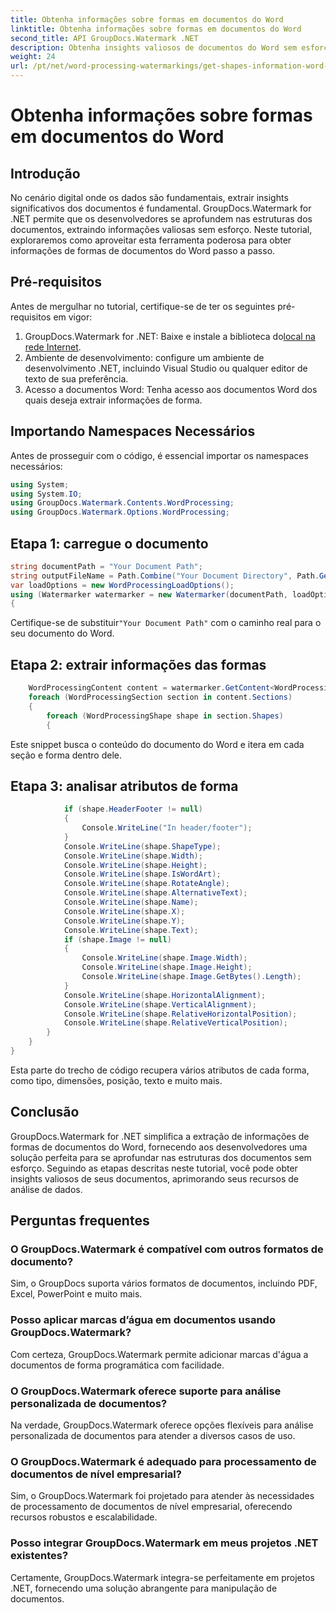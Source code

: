 ```yaml
---
title: Obtenha informações sobre formas em documentos do Word
linktitle: Obtenha informações sobre formas em documentos do Word
second_title: API GroupDocs.Watermark .NET
description: Obtenha insights valiosos de documentos do Word sem esforço com GroupDocs para .NET. Extraia informações de forma perfeitamente para análise de dados aprimorada.
weight: 24
url: /pt/net/word-processing-watermarkings/get-shapes-information-word-docs/
---
```


# Obtenha informações sobre formas em documentos do Word

## Introdução
No cenário digital onde os dados são fundamentais, extrair insights significativos dos documentos é fundamental. GroupDocs.Watermark for .NET permite que os desenvolvedores se aprofundem nas estruturas dos documentos, extraindo informações valiosas sem esforço. Neste tutorial, exploraremos como aproveitar esta ferramenta poderosa para obter informações de formas de documentos do Word passo a passo.
## Pré-requisitos
Antes de mergulhar no tutorial, certifique-se de ter os seguintes pré-requisitos em vigor:
1.  GroupDocs.Watermark for .NET: Baixe e instale a biblioteca do[local na rede Internet](https://releases.groupdocs.com/Watermark/net/).
2. Ambiente de desenvolvimento: configure um ambiente de desenvolvimento .NET, incluindo Visual Studio ou qualquer editor de texto de sua preferência.
3. Acesso a documentos Word: Tenha acesso aos documentos Word dos quais deseja extrair informações de forma.

## Importando Namespaces Necessários
Antes de prosseguir com o código, é essencial importar os namespaces necessários:
```csharp
using System;
using System.IO;
using GroupDocs.Watermark.Contents.WordProcessing;
using GroupDocs.Watermark.Options.WordProcessing;
```
## Etapa 1: carregue o documento
```csharp
string documentPath = "Your Document Path";
string outputFileName = Path.Combine("Your Document Directory", Path.GetFileName(documentPath));
var loadOptions = new WordProcessingLoadOptions();
using (Watermarker watermarker = new Watermarker(documentPath, loadOptions))
{
```
 Certifique-se de substituir`"Your Document Path"` com o caminho real para o seu documento do Word.
## Etapa 2: extrair informações das formas
```csharp
	WordProcessingContent content = watermarker.GetContent<WordProcessingContent>();
	foreach (WordProcessingSection section in content.Sections)
	{
		foreach (WordProcessingShape shape in section.Shapes)
		{
```
Este snippet busca o conteúdo do documento do Word e itera em cada seção e forma dentro dele.
## Etapa 3: analisar atributos de forma
```csharp
			if (shape.HeaderFooter != null)
			{
				Console.WriteLine("In header/footer");
			}
			Console.WriteLine(shape.ShapeType);
			Console.WriteLine(shape.Width);
			Console.WriteLine(shape.Height);
			Console.WriteLine(shape.IsWordArt);
			Console.WriteLine(shape.RotateAngle);
			Console.WriteLine(shape.AlternativeText);
			Console.WriteLine(shape.Name);
			Console.WriteLine(shape.X);
			Console.WriteLine(shape.Y);
			Console.WriteLine(shape.Text);
			if (shape.Image != null)
			{
				Console.WriteLine(shape.Image.Width);
				Console.WriteLine(shape.Image.Height);
				Console.WriteLine(shape.Image.GetBytes().Length);
			}
			Console.WriteLine(shape.HorizontalAlignment);
			Console.WriteLine(shape.VerticalAlignment);
			Console.WriteLine(shape.RelativeHorizontalPosition);
			Console.WriteLine(shape.RelativeVerticalPosition);
		}
	}
}
```
Esta parte do trecho de código recupera vários atributos de cada forma, como tipo, dimensões, posição, texto e muito mais.

## Conclusão
GroupDocs.Watermark for .NET simplifica a extração de informações de formas de documentos do Word, fornecendo aos desenvolvedores uma solução perfeita para se aprofundar nas estruturas dos documentos sem esforço. Seguindo as etapas descritas neste tutorial, você pode obter insights valiosos de seus documentos, aprimorando seus recursos de análise de dados.
## Perguntas frequentes
### O GroupDocs.Watermark é compatível com outros formatos de documento?
Sim, o GroupDocs suporta vários formatos de documentos, incluindo PDF, Excel, PowerPoint e muito mais.
### Posso aplicar marcas d’água em documentos usando GroupDocs.Watermark?
Com certeza, GroupDocs.Watermark permite adicionar marcas d'água a documentos de forma programática com facilidade.
### O GroupDocs.Watermark oferece suporte para análise personalizada de documentos?
Na verdade, GroupDocs.Watermark oferece opções flexíveis para análise personalizada de documentos para atender a diversos casos de uso.
### O GroupDocs.Watermark é adequado para processamento de documentos de nível empresarial?
Sim, o GroupDocs.Watermark foi projetado para atender às necessidades de processamento de documentos de nível empresarial, oferecendo recursos robustos e escalabilidade.
### Posso integrar GroupDocs.Watermark em meus projetos .NET existentes?
Certamente, GroupDocs.Watermark integra-se perfeitamente em projetos .NET, fornecendo uma solução abrangente para manipulação de documentos.